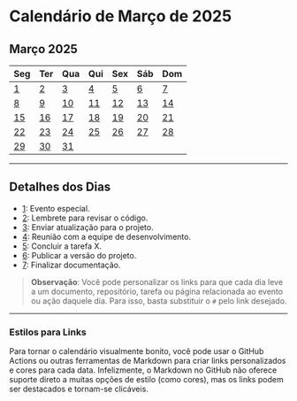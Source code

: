 # Calendário de Março de 2025

## Março 2025

| Seg | Ter | Qua | Qui | Sex | Sáb | Dom |
|-----|-----|-----|-----|-----|-----|-----|
| [1](#) | [2](#) | [3](#) | [4](#) | [5](#) | [6](#) | [7](#) |
| [8](#) | [9](#) | [10](#) | [11](#) | [12](#) | [13](#) | [14](#) |
| [15](#) | [16](#) | [17](#) | [18](#) | [19](#) | [20](#) | [21](#) |
| [22](#) | [23](#) | [24](#) | [25](#) | [26](#) | [27](#) | [28](#) |
| [29](#) | [30](#) | [31](#) |     |     |     |     |

---

## Detalhes dos Dias

- [1](#): Evento especial.
- [2](#): Lembrete para revisar o código.
- [3](#): Enviar atualização para o projeto.
- [4](#): Reunião com a equipe de desenvolvimento.
- [5](#): Concluir a tarefa X.
- [6](#): Publicar a versão do projeto.
- [7](#): Finalizar documentação.

> **Observação**: Você pode personalizar os links para que cada dia leve a um documento, repositório, tarefa ou página relacionada ao evento ou ação daquele dia. Para isso, basta substituir o `#` pelo link desejado.

---

### Estilos para Links

Para tornar o calendário visualmente bonito, você pode usar o GitHub Actions ou outras ferramentas de Markdown para criar links personalizados e cores para cada data. Infelizmente, o Markdown no GitHub não oferece suporte direto a muitas opções de estilo (como cores), mas os links podem ser destacados e tornam-se clicáveis.

